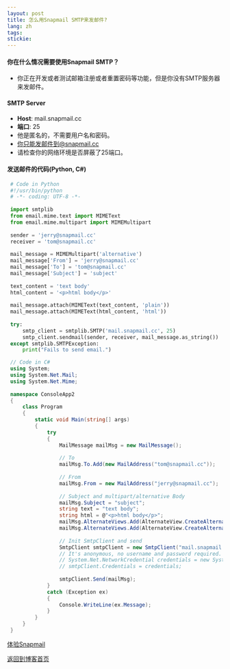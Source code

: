 ```yaml
---
layout: post
title: 怎么用Snapmail SMTP来发邮件?
lang: zh
tags: 
stickie: 
---
```


#### 你在什么情况需要使用Snapmail SMTP？
+ 你正在开发或者测试邮箱注册或者重置密码等功能，但是你没有SMTP服务器来发邮件。
              
#### SMTP Server
+ __Host__: mail.snapmail.cc
+ __端口__: 25   
+ 他是匿名的，不需要用户名和密码。
+ 你只能发邮件到@snapmail.cc
+ 请检查你的网络环境是否屏蔽了25端口。

#### 发送邮件的代码(Python, C#)

```python
 # Code in Python
 #!/usr/bin/python
 # -*- coding: UTF-8 -*-
 
 import smtplib
 from email.mime.text import MIMEText
 from email.mime.multipart import MIMEMultipart
 
 sender = 'jerry@snapmail.cc'
 receiver = 'tom@snapmail.cc'
 
 mail_message = MIMEMultipart('alternative')
 mail_message['From'] = 'jerry@snapmail.cc'
 mail_message['To'] = 'tom@snapmail.cc'
 mail_message['Subject'] = 'subject'
 
 text_content = 'text body'
 html_content = '<p>html body</p>'
 
 mail_message.attach(MIMEText(text_content, 'plain'))
 mail_message.attach(MIMEText(html_content, 'html'))
 
 try:
     smtp_client = smtplib.SMTP('mail.snapmail.cc', 25)
     smtp_client.sendmail(sender, receiver, mail_message.as_string())
 except smtplib.SMTPException:
     print("Fails to send email.")

```
    
```c#
 // Code in C#
 using System;
 using System.Net.Mail;
 using System.Net.Mime;
 
 namespace ConsoleApp2
 {
     class Program
     {
         static void Main(string[] args)
         {
             try
             {
                 MailMessage mailMsg = new MailMessage();
 
                 // To
                 mailMsg.To.Add(new MailAddress("tom@snapmail.cc"));
 
                 // From
                 mailMsg.From = new MailAddress("jerry@snapmail.cc");
 
                 // Subject and multipart/alternative Body
                 mailMsg.Subject = "subject";
                 string text = "text body";
                 string html = @"<p>html body</p>";
                 mailMsg.AlternateViews.Add(AlternateView.CreateAlternateViewFromString(text, null, MediaTypeNames.Text.Plain));
                 mailMsg.AlternateViews.Add(AlternateView.CreateAlternateViewFromString(html, null, MediaTypeNames.Text.Html));
 
                 // Init SmtpClient and send
                 SmtpClient smtpClient = new SmtpClient("mail.snapmail.cc", 25);
                 // It's anonymous, no username and password required.
                 // System.Net.NetworkCredential credentials = new System.Net.NetworkCredential("username@domain.com", "password");
                 // smtpClient.Credentials = credentials;
 
                 smtpClient.Send(mailMsg);
             }
             catch (Exception ex)
             {
                 Console.WriteLine(ex.Message);
             }
         }
     }
 }    
```

<a target="_blank" href="https://www.snapmail.cc"><i class="fa fa-envelope a"></i> 体验Snapmail </a>

<a href="https://www.snapmail.cc/blog/"><i class="fa fa-arrow-circle-left"></i> 返回到博客首页 </a>